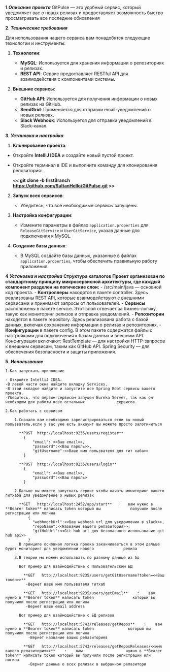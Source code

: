 **1**.***Описание проекта***
  GitPulse — это удобный сервис, который уведомляет вас о новых релизах и предоставляет возможность быстро          просматривать все последние обновления


  
**2**. ***Технические требования***

  Для использования нашего сервиса вам понадобятся следующие технологии и инструменты:

  1. **Технологии**:
     - **MySQL**: Используется для хранения информации о репозиториях и релизах.
     - **REST API**: Сервис предоставляет RESTful API для взаимодействия с компонентами системы.

  2. **Внешние сервисы**:
     - **GitHub API**: Используется для получения информации о новых релизах на GitHub.
     - **SendGrid**: Применяется для отправки email-уведомлений о новых релизах.
     - **Slack Webhook**: Используется для отправки уведомлений в Slack-канал.
    
       
**3**. ***Установка и настройка***

   1. **Клонирование проекта**:
   - Откройте **IntelliJ IDEA** и создайте новый пустой проект.
   - Откройте терминал в IDE и выполните команду для клонирования репозитория:
   
     **<<  git clone -b firstBranch https://github.com/SultanHello/GitPulse.git  >>**


  2. **Запуск всех сервисов**:
     - Убедитесь, что все необходимые сервисы запущены.

  3. **Настройка конфигурации**:
     - Измените параметры в файлах `application.properties` для `ReleaseGitService` и `UserGitService`, указав           данные  для подключения к MySQL.

  4. **Создание базы данных**:
     - В MySQL создайте базы данных, указанные в файлах `application.properties`, чтобы обеспечить правильную           работу приложения.
    

     
**4** ***Установка и настройка***
    **Структура каталогов**
    **Проект организован по стандартному принципу микросервисной архитектуры, где каждый компонент разделен на логические слои:**
      - /src/main/java — основной код проекта.
     - **Контроллеры** находятся в пакете controller. Здесь реализованы REST API, которые взаимодействуют с внешними сервисами и принимают запросы от пользователей.
     -  **Сервисы** расположены в пакете service. Этот слой отвечает за бизнес-логику, такую как мониторинг релизов и отправка уведомлений.
      - **Репозитории** находятся в пакете repository. Здесь реализована работа с базой данных, включая сохранение информации о релизах и репозиториях.
      - **Конфигурации** в пакете config.
В этом пакете содержатся файлы с настройками для подключения к базам данных и внешним API.
Конфигурации включают:
RestTemplate — для настройки HTTP-запросов к внешним сервисам, таким как GitHub API.
Spring Security — для обеспечения безопасности и защиты приложения.

     
  **5**. ***Использвание***

    1.Как запускать приложение
    
    - Откройте IntelliJ IDEA.
    -В левой части окна найдите вкладку Services.
    -В этой вкладке найдите и запустите все Spring Boot сервисы вашего проекта.
    -Убедитесь, что первым сервисом запущен Eureka Server, так как он необходим для работы всех остальных              сервисов.
    
    2.Как работать с сервисом
    
        1.Сначало вам необходимо зарегистрироваться если вы новый пользватель,если у вас уже есть аккаунт вы можете просто залогиниться
        
          **POST  http://localhost:9235/users/register**
            {
                "email": <<Ваш email>>,
                "password":<<Ваш пароль>>,
                "gitUsername":<<Ваше имя пользвателя для гит хаба>>
            }
            
          **POST  http://localhost:9235/users/login**
            {
                "email": <<Ваш email>>,
                "password":<<Ваш пароль>
            }
            
        2.Дальше вы можете запускать сервис чтобы начать мониторинг вашего гитхаба для уведомление о нывых релизах
          
          **GET   http://localhost:2452/app/start**   :   вам нужно в **Bearer token** написать token который вы             получили после регистрации или логина
              {
                "webhoockUrl":<<Ваш webhook url для уведомлении в slack>>,
                "repoName":<<Название вашего репазитория>>,
                "gitHubUrl":<<Git hub url для безопасного использвание git hub api>>
              }
          В принципе основная логика проека заканчиваеться в этом дальше будет мониторинг для уведомлении нового             релиза
          
        3.В теории мы можем использвать по разному данные из бд 
        
          Вот пример для взаймодействие с Пользвательским БД
          
            **GET   http://localhost:9235/users/getGitUsername?token=<<Ваш токен>>**
             -Вернет ваше имя пользвателя гитхаб 
             
            **GET   http://localhost:9235/users/getEmail**    :    вам нужно в **Bearer token** написать token                 который вы получили после регистрации или логина
             -Вернет ваше email address    
             
          Вот пример для взаймодействие с БД релизов
        
            **GET   http://localhost:5743/releases/getRepos**    :    вам нужно в **Bearer token** написать token               который вы получили после регистрации или логина
              -Вернет название ваших репазиториев
              
            **GET   http://localhost:5743/releases/getReposReleases/<<имя вашего репазитория>>**    :    вам                   нужно в **Bearer token** написать token который вы получили после регистрации или логина
              -Вернет данные о всех релизах в выбранном репазитори

              
          
          
        
  
        
            
            

